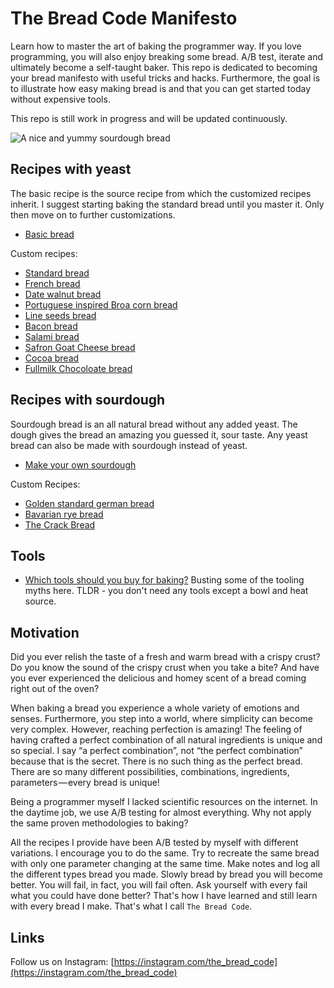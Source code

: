# The Bread Code Manifesto

Learn how to master the art of baking the programmer way. If you love programming, you will also enjoy breaking some bread. A/B test, iterate and ultimately become a self-taught baker. This repo is dedicated to becoming your bread manifesto with useful tricks and hacks. Furthermore, the goal is to illustrate how easy making bread is and that you can get started today without expensive tools.

This repo is still work in progress and will be updated continuously.

![A nice and yummy sourdough bread](https://i.imgur.com/KiFiGbc.jpg)

## Recipes with yeast

The basic recipe is the source recipe from which the customized recipes inherit. I suggest starting baking the standard bread until you master it. Only then move on to further customizations.

* [Basic bread](basics/basic-dough.md)

Custom recipes:

* [Standard bread](recipes/standard-bread.md)
* [French bread](recipes/french-bread.md)
* [Date walnut bread](recipes/date-walnut-bread.md)
* [Portuguese inspired Broa corn bread](recipes/portuguese-broa-corn-bread.md)
* [Line seeds bread](recipes/lineseeds-bread.md)
* [Bacon bread](recipes/bacon-bread.md)
* [Salami bread](recipes/salami-bread.md)
* [Safron Goat Cheese bread](recipes/safron-goat-cheese.md)
* [Cocoa bread](recipes/cocoa-bread.md)
* [Fullmilk Chocoloate bread](recipes/fullmilk-chocolotate-bread.md)

## Recipes with sourdough

Sourdough bread is an all natural bread without any added yeast. The dough gives the bread an amazing you guessed it, sour taste. Any yeast bread can also be made with sourdough instead of yeast.

* [Make your own sourdough](basics/sourdough.md)

Custom Recipes:

* [Golden standard german bread](recipes/golden-standard-german-bread.md)
* [Bavarian rye bread](recipes/bavarian-rye-bread.md)
* [The Crack Bread](recipes/crack-bread-tomato-water.md)


## Tools

* [Which tools should you buy for baking?](basics/tools.md) Busting some of the tooling myths here. TLDR - you don't need any tools except a bowl and heat source.

## Motivation

Did you ever relish the taste of a fresh and warm bread with a crispy crust? Do you know the sound of the crispy crust when you take a bite? And have you ever experienced the delicious and homey scent of a bread coming right out of the oven?

When baking a bread you experience a whole variety of emotions and senses. Furthermore, you step into a world, where simplicity can become very complex. However, reaching perfection is amazing! The feeling of having crafted a perfect combination of all natural ingredients is unique and so special. I say “a perfect combination”, not “the perfect combination” because that is the secret. There is no such thing as the perfect bread. There are so many different possibilities, combinations, ingredients, parameters — every bread is unique!

Being a programmer myself I lacked scientific resources on the internet. In the daytime job, we use A/B testing for almost everything. Why not apply the same proven methodologies to baking?

All the recipes I provide have been A/B tested by myself with different variations. I encourage you to do the same. Try to recreate the same bread with only one parameter changing at the same time. Make notes and log all the different types bread you made. Slowly bread by bread you will become better. You will fail, in fact, you will fail often. Ask yourself with every fail what you could have done better? That's how I have learned and still learn with every bread I make. That's what I call `The Bread Code`.

## Links

Follow us on Instagram: [https://instagram.com/the_bread_code](https://instagram.com/the_bread_code)
